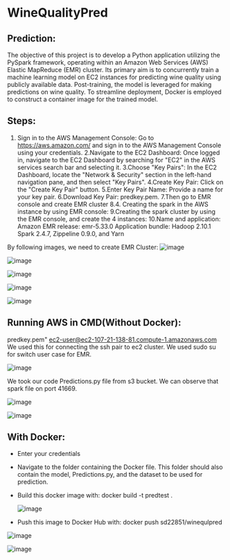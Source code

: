 # WineQualityPred
 ## Prediction:

 The objective of this project is to develop a Python application utilizing the PySpark framework, operating within an Amazon Web Services (AWS) Elastic MapReduce (EMR) cluster. Its primary aim is to concurrently train a machine learning model on EC2 instances for predicting wine quality using publicly available data. Post-training, the model is leveraged for making predictions on wine quality. To streamline deployment, Docker is employed to construct a container image for the trained model.

## Steps:

1. Sign in to the AWS Management Console: Go to https://aws.amazon.com/ and sign in to the AWS Management Console using your credentials.
2.Navigate to the EC2 Dashboard: Once logged in, navigate to the EC2 Dashboard by searching for "EC2" in the AWS services search bar and selecting it.
3.Choose "Key Pairs": In the EC2 Dashboard, locate the "Network & Security" section in the left-hand navigation pane, and then select "Key Pairs".
4.Create Key Pair: Click on the "Create Key Pair" button.
5.Enter Key Pair Name: Provide a name for your key pair.
6.Download Key Pair: predkey.pem.
7.Then go to EMR console and create EMR cluster 
8.4. Creating the spark in the AWS instance by using EMR console: 
9.Creating the spark cluster by using the EMR console, and create the 4 instances: 
10.Name and application: 
        Amazon EMR release: emr-5.33.0 
            Application bundle: Hadoop 2.10.1 Spark 2.4.7, Zippeline 0.9.0, and Yarn 

By following images, we need to create EMR Cluster:
![image](https://github.com/Snehardhi24/WineQualityPred/assets/150552754/03151c6e-2b6e-43d3-b204-2ca83004be9c)

![image](https://github.com/Snehardhi24/WineQualityPred/assets/150552754/4e60ce24-72b8-41a9-849e-70d8d911260e)

![image](https://github.com/Snehardhi24/WineQualityPred/assets/150552754/1e0b7755-fae4-4c8e-99f2-d55d91db034a)

![image](https://github.com/Snehardhi24/WineQualityPred/assets/150552754/a181f746-7071-41ac-b751-7c34c0a495a2)

![image](https://github.com/Snehardhi24/WineQualityPred/assets/150552754/eb10b2c9-c8cf-415c-824e-7fc29c9162ec)

## Running AWS in CMD(Without Docker):

predkey.pem" ec2-user@ec2-107-21-138-81.compute-1.amazonaws.com
We used this for connecting the ssh pair to ec2 cluster. 
We used sudo su for switch user case for EMR.

![image](https://github.com/Snehardhi24/WineQualityPred/assets/150552754/8313df03-60f7-4cc0-bb36-434436288397)

We took our code Predictions.py file from s3 bucket.
We can observe that spark file on port 41669.

![image](https://github.com/Snehardhi24/WineQualityPred/assets/150552754/d4a1a482-5d1a-4a09-84e5-2ff3b2c99c66)

![image](https://github.com/Snehardhi24/WineQualityPred/assets/150552754/0ef60d13-7335-42a8-9d22-af718d8014df)

## With Docker:

- Enter your credentials
- Navigate to the folder containing the Docker file. This folder should also contain the model, Predictions.py, and the dataset to be used for prediction.
- Build this docker image with:
             docker build -t predtest .

  ![image](https://github.com/Snehardhi24/WineQualityPred/assets/150552754/796526dc-9e4d-4ac1-9184-5e97106791e0)

- Push this image to Docker Hub with:
 docker push sd22851/winequlpred

![image](https://github.com/Snehardhi24/WineQualityPred/assets/150552754/6aa32868-63a6-4b75-9414-b4f2a2595b4a)

![image](https://github.com/Snehardhi24/WineQualityPred/assets/150552754/be33e272-70b2-4578-a3fe-c7f2a31295c7)
